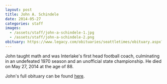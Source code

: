 ```yaml
---
layout: post
title: John A. Schindele
date: 2014-05-27
categories: staff
images:
  - /assets/staff/john-a-schindele-1.jpg
  - /assets/staff/john-a-schindele-2.png
obituary: https://www.legacy.com/obituaries/seattletimes/obituary.aspx?n=John-Schindele&pid=171187024
---
```

John taught math and was Interlake's first head football coach, culminating in an undefeated 1970 season and an unofficial state championship. He died on May 27, 2014 at the age of 88.

John's full obituary can be found [here](https://www.legacy.com/obituaries/seattletimes/obituary.aspx?n=John-Schindele&pid=171187024).

